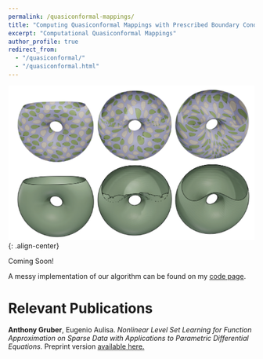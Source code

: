 ```yaml
---
permalink: /quasiconformal-mappings/
title: "Computing Quasiconformal Mappings with Prescribed Boundary Conditions"
excerpt: "Computational Quasiconformal Mappings"
author_profile: true
redirect_from:
  - "/quasiconformal/"
  - "/quasiconformal.html"
---
```


<!-- <script src="scripts/load-mathjax.js" async></script> -->

![image-center](/images/QCfront.png){: .align-center}
$$ \newcommand{\bb}[1]{\mathbf{#1}}
\newcommand{\nn}[1]{\left\|#1\right\|}
\newcommand{\mmu}{\bm{\mu}}
\newcommand{\IP}[3]{\left\langle #2, #3\right\rangle_{#1}}
\newcommand{\kdf}{\mathrm{ker}\,f'}
\newcommand{\idf}{\mathrm{im}\,f'}
\DeclareMathOperator*{\argmin}{arg\,min} $$

Coming Soon!  

A messy implementation of our algorithm can be found on my [code page](/code/).


Relevant Publications
======
<b>Anthony Gruber</b>, Eugenio Aulisa. <i>Nonlinear Level Set Learning for Function Approximation on Sparse Data with Applications to Parametric Differential Equations.</i>  Preprint version [available here.](/files/preprints/QC_paper.pdf)
